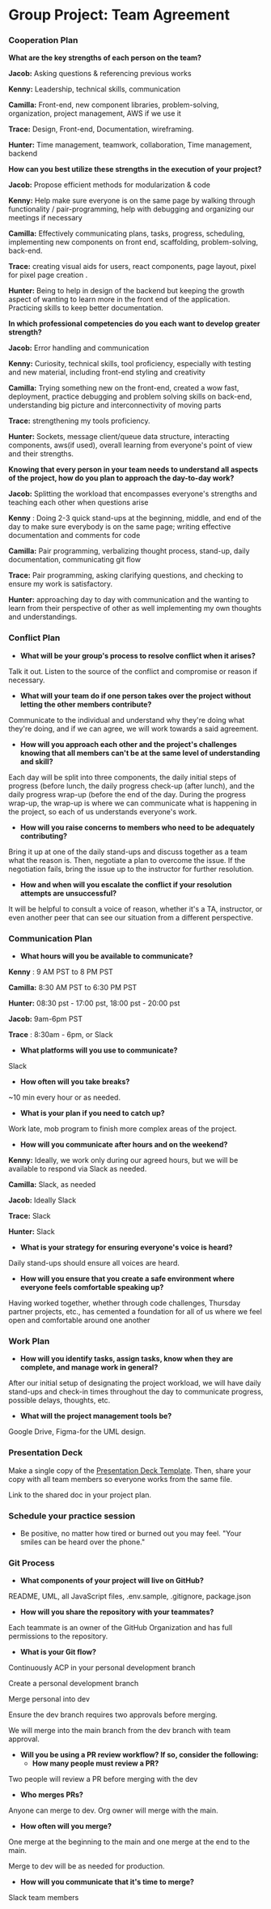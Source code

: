 #
# **Group Project: Team Agreement**

### **Cooperation Plan**

**What are the key strengths of each person on the team?**

**Jacob:** Asking questions & referencing previous works

**Kenny:** Leadership, technical skills, communication

**Camilla:** Front-end, new component libraries, problem-solving, organization, project management, AWS if we use it

**Trace:** Design, Front-end, Documentation, wireframing.

**Hunter:** Time management, teamwork, collaboration, Time management, backend

**How can you best utilize these strengths in the execution of your project?**

**Jacob:** Propose efficient methods for modularization & code

**Kenny:** Help make sure everyone is on the same page by walking through functionality / pair-programming, help with debugging and organizing our meetings if necessary

**Camilla:** Effectively communicating plans, tasks, progress, scheduling, implementing new components on front end, scaffolding, problem-solving, back-end.

**Trace:** creating visual aids for users, react components, page layout, pixel for pixel page creation .

**Hunter:** Being to help in design of the backend but keeping the growth aspect of wanting to learn more in the front end of the application. Practicing skills to keep better documentation.

**In which professional competencies do you each want to develop greater strength?**

**Jacob:** Error handling and communication

**Kenny:** Curiosity, technical skills, tool proficiency, especially with testing and new material, including front-end styling and creativity

**Camilla:** Trying something new on the front-end, created a wow fast, deployment, practice debugging and problem solving skills on back-end, understanding big picture and interconnectivity of moving parts

**Trace:** strengthening my tools proficiency.

**Hunter:** Sockets, message client/queue data structure, interacting components, aws(if used), overall learning from everyone's point of view and their strengths.

**Knowing that every person in your team needs to understand all aspects of the project, how do you plan to approach the day-to-day work?**

**Jacob:** Splitting the workload that encompasses everyone's strengths and teaching each other when questions arise

**Kenny** : Doing 2-3 quick stand-ups at the beginning, middle, and end of the day to make sure everybody is on the same page; writing effective documentation and comments for code

**Camilla:** Pair programming, verbalizing thought process, stand-up, daily documentation, communicating git flow

**Trace:** Pair programming, asking clarifying questions, and checking to ensure my work is satisfactory.

**Hunter:** approaching day to day with communication and the wanting to learn from their perspective of other as well implementing my own thoughts and understandings.

### **Conflict Plan**

- **What will be your group's process to resolve conflict when it arises?**

Talk it out. Listen to the source of the conflict and compromise or reason if necessary.

- **What will your team do if one person takes over the project without letting the other members contribute?**

Communicate to the individual and understand why they're doing what they're doing, and if we can agree, we will work towards a said agreement.

- **How will you approach each other and the project's challenges knowing that all members can't be at the same level of understanding and skill?**

Each day will be split into three components, the daily initial steps of progress (before lunch, the daily progress check-up (after lunch), and the daily progress wrap-up (before the end of the day. During the progress wrap-up, the wrap-up is where we can communicate what is happening in the project, so each of us understands everyone's work.

- **How will you raise concerns to members who need to be adequately contributing?**

Bring it up at one of the daily stand-ups and discuss together as a team what the reason is. Then, negotiate a plan to overcome the issue. If the negotiation fails, bring the issue up to the instructor for further resolution.

- **How and when will you escalate the conflict if your resolution attempts are unsuccessful?**

It will be helpful to consult a voice of reason, whether it's a TA, instructor, or even another peer that can see our situation from a different perspective.

### Communication Plan

- **What hours will you be available to communicate?**

**Kenny** : 9 AM PST to 8 PM PST

**Camilla:** 8:30 AM PST to 6:30 PM PST

**Hunter:** 08:30 pst - 17:00 pst, 18:00 pst - 20:00 pst

**Jacob:** 9am-6pm PST

**Trace** : 8:30am - 6pm, or Slack

- **What platforms will you use to communicate?**

Slack

- **How often will you take breaks?**

~10 min every hour or as needed.

- **What is your plan if you need to catch up?**

Work late, mob program to finish more complex areas of the project.

- **How will you communicate after hours and on the weekend?**

**Kenny:** Ideally, we work only during our agreed hours, but we will be available to respond via Slack as needed.

**Camilla:** Slack, as needed

**Jacob:** Ideally Slack

**Trace:** Slack

**Hunter:** Slack

- **What is your strategy for ensuring everyone's voice is heard?**

Daily stand-ups should ensure all voices are heard.

- **How will you ensure that you create a safe environment where everyone feels comfortable speaking up?**

Having worked together, whether through code challenges, Thursday partner projects, etc., has cemented a foundation for all of us where we feel open and comfortable around one another

### **Work Plan**

- **How will you identify tasks, assign tasks, know when they are complete, and manage work in general?**

After our initial setup of designating the project workload, we will have daily stand-ups and check-in times throughout the day to communicate progress, possible delays, thoughts, etc.

- **What will the project management tools be?**

Google Drive, Figma-for the UML design.

### **Presentation Deck**

Make a single copy of the [Presentation Deck Template](https://docs.google.com/presentation/d/1NeXKKEpjK2DDme8EwlZBsJndUqIgGYzWrY6FAYtNTf0/edit#slide=id.g2accd1c413_3_31). Then, share your copy with all team members so everyone works from the same file.

Link to the shared doc in your project plan.

### **Schedule your practice session**

- Be positive, no matter how tired or burned out you may feel. "Your smiles can be heard over the phone."

### **Git Process**

- **What components of your project will live on GitHub?**

README, UML, all JavaScript files, .env.sample, .gitignore, package.json

- **How will you share the repository with your teammates?**

Each teammate is an owner of the GitHub Organization and has full permissions to the repository.

- **What is your Git flow?**

Continuously ACP in your personal development branch

Create a personal development branch

Merge personal into dev

Ensure the dev branch requires two approvals before merging.

We will merge into the main branch from the dev branch with team approval.

- **Will you be using a PR review workflow? If so, consider the following:**
  - **How many people must review a PR?**

Two people will review a PR before merging with the dev

  - **Who merges PRs?**

Anyone can merge to dev. Org owner will merge with the main.

  - **How often will you merge?**

One merge at the beginning to the main and one merge at the end to the main.

Merge to dev will be as needed for production.

  - **How will you communicate that it's time to merge?**

Slack team members